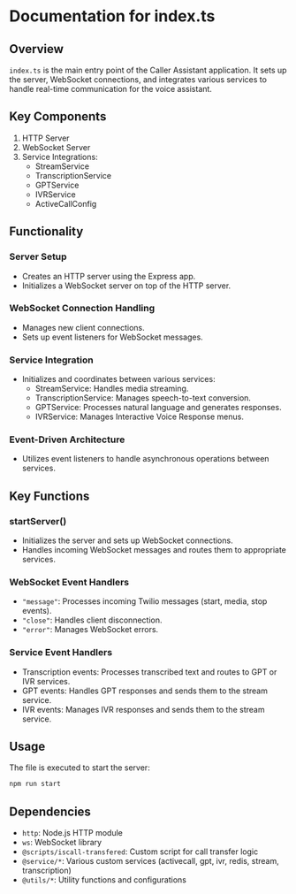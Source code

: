 # Documentation for index.ts

## Overview

`index.ts` is the main entry point of the Caller Assistant application. It sets up the server, WebSocket connections, and integrates various services to handle real-time communication for the voice assistant.

## Key Components

1. HTTP Server
2. WebSocket Server
3. Service Integrations:
   - StreamService
   - TranscriptionService
   - GPTService
   - IVRService
   - ActiveCallConfig

## Functionality

### Server Setup

- Creates an HTTP server using the Express app.
- Initializes a WebSocket server on top of the HTTP server.

### WebSocket Connection Handling

- Manages new client connections.
- Sets up event listeners for WebSocket messages.

### Service Integration

- Initializes and coordinates between various services:
  - StreamService: Handles media streaming.
  - TranscriptionService: Manages speech-to-text conversion.
  - GPTService: Processes natural language and generates responses.
  - IVRService: Manages Interactive Voice Response menus.

### Event-Driven Architecture

- Utilizes event listeners to handle asynchronous operations between services.

## Key Functions

### startServer()

- Initializes the server and sets up WebSocket connections.
- Handles incoming WebSocket messages and routes them to appropriate services.

### WebSocket Event Handlers

- `"message"`: Processes incoming Twilio messages (start, media, stop events).
- `"close"`: Handles client disconnection.
- `"error"`: Manages WebSocket errors.

### Service Event Handlers

- Transcription events: Processes transcribed text and routes to GPT or IVR services.
- GPT events: Handles GPT responses and sends them to the stream service.
- IVR events: Manages IVR responses and sends them to the stream service.

## Usage

The file is executed to start the server:

```bash
npm run start
```

## Dependencies

- `http`: Node.js HTTP module
- `ws`: WebSocket library
- `@scripts/iscall-transfered`: Custom script for call transfer logic
- `@service/*`: Various custom services (activecall, gpt, ivr, redis, stream, transcription)
- `@utils/*`: Utility functions and configurations


